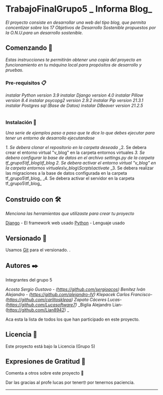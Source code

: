 # TrabajoFinalGrupo5 _ Informa Blog_

_El proyecto consiste en desarrollar una web del tipo blog, que permita concentizar sobre los 17 Objetivos de Desarrollo Sostenible propuestos por la O.N.U.para un desarrollo sostenible._

## Comenzando 🚀

_Estas instrucciones te permitirán obtener una copia del proyecto en funcionamiento en tu máquina local para propósitos de desarrollo y pruebas._




### Pre-requisitos 📋

_instalar Python version 3.9_
_instalar Django version 4.0_
_instalar Pillow version 8.4_
_instalar psycopg2 version 2.9.2_
_instalar Pip version 21.3.1_
_instalar Postgres sql (Base de Datos)_
_instalar DBeaver version 21.2.5_
```

```

### Instalación 🔧

_Una serie de ejemplos paso a paso que te dice lo que debes ejecutar para tener un entorno de desarrollo ejecutandose_

_1. Se debera clonar el repositorio en la carpeta deseada_
_2. Se debera crear el entorno virtual "v_blog" en la carpeta  entornos virtuales
_3. Se debera configurar la base de datos en el archivo settings.py de la carpeta tf_grupo5\tf_blog\tf_blog_
_2. Se debera activar el entorno virtual "v_blog" en la carpeta  entornos virtuales\v_blog\Scrpts\activate_
_3. Se debera realizar las migraciones a la base de datos configurada en la carpeta tf_grupo5\tf_blog\_
_4. Se debera activar el servidor en la carpeta tf_grupo5\tf_blog\_




## Construido con 🛠️

_Menciona las herramientas que utilizaste para crear tu proyecto_

 [Django](https://www.djangoproject.com) - El framework web usado
 [Python](https://www.python.org/) - Lenguaje usado
 




## Versionado 📌

Usamos [Git](https://git-scm.com/) para el versionado. .

## Autores ✒️
Integrantes del grupo 5

 _Acosta Sergio Gustavo - (https://github.com/sergioacos)_
 _Benítez Iván Alejandro - (https://github.com/alejandro-IV)_
 _Klepacek Carlos Francisco- (https://github.com/carlitosklepa)_
 _Zapata Cáceres Lucas- (https://github.com/Lucasoftware7)_
 _Biglia Alejandro Lian- (https://github.com/Lian8942) _

Aca esta la lista de todos los que han participado en este proyecto. 

## Licencia 📄

Este proyecto está bajo la Licencia (Grupo 5) 

## Expresiones de Gratitud 🎁

 Comenta a otros sobre este proyecto 📢
 
 Dar las gracias  al profe lucas por tener🤓 por tenernos paciencia.




---
